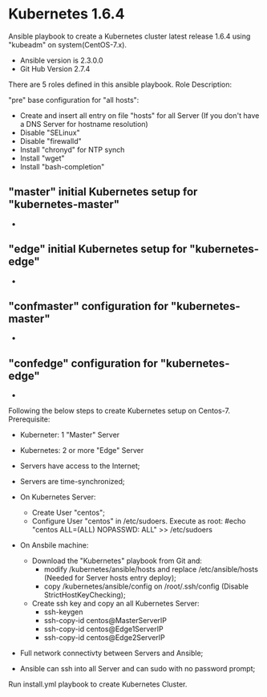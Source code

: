# Kubernetes 1.6.4

Ansible playbook to create a Kubernetes cluster latest release 1.6.4 using "kubeadm" on system(CentOS-7.x). 
- Ansible version is 2.3.0.0
- Git Hub Version 2.7.4

There are 5 roles defined in this ansible playbook.
Role Description:

"pre" 
base configuration for "all hosts":
  - Create and insert all entry on file "hosts" for all Server (If you don't have a DNS Server for hostname resolution) 
  - Disable "SELinux"
  - Disable "firewalld"
  - Install "chronyd" for NTP synch
  - Install "wget"
  - Install "bash-completion"

"master" 
initial Kubernetes setup for "kubernetes-master" 
  - 
  -
  
"edge" 
initial Kubernetes setup for "kubernetes-edge"
  -
  -
  
"confmaster" 
configuration for "kubernetes-master"
  -
  -
  
"confedge" 
configuration for "kubernetes-edge"
  -
  -
  

Following the below steps to create Kubernetes setup on Centos-7.
Prerequisite: 
- Kuberneter: 1 "Master" Server
- Kubernetes: 2 or more "Edge" Server
- Servers have access to the Internet;
- Servers are time-synchronized;
- On Kubernetes Server:
    - Create User "centos";
    - Configure User "centos" in /etc/sudoers. Execute as root:
      #echo "centos  ALL=(ALL)       NOPASSWD: ALL" >> /etc/sudoers

- On Ansbile machine:
  - Download the "Kubernetes" playbook from Git and: 
      - modify /kubernetes/ansible/hosts and replace /etc/ansible/hosts (Needed for Server hosts entry deploy);
      - copy /kubernetes/ansible/config on /root/.ssh/config (Disable StrictHostKeyChecking); 
  - Create ssh key and copy an all Kubernetes Server:
    - ssh-keygen
    - ssh-copy-id centos@MasterServerIP
    - ssh-copy-id centos@Edge1ServerIP
    - ssh-copy-id centos@Edge2ServerIP
- Full network connectivty between Servers and Ansible;
- Ansible can ssh into all Server and can sudo with no password prompt;

Run install.yml playbook to create Kubernetes Cluster.
